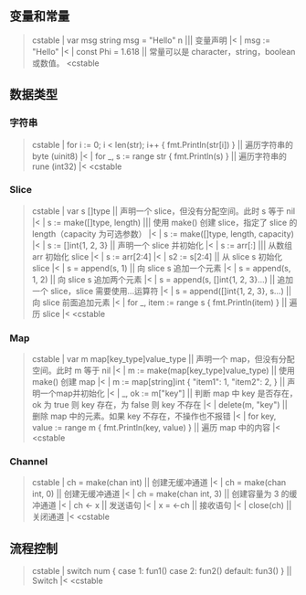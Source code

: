 ## 变量和常量

>cstable
>| var msg string
msg = "Hello" n       ||| 变量声明 |<
>| msg := "Hello"     |<
>| const Phi = 1.618  || 常量可以是 character，string，boolean 或数值。
<cstable

## 数据类型

### 字符串

>cstable
>| for i := 0; i < len(str); i++ {
    fmt.Println(str[i])
} || 遍历字符串的 byte (uinit8) |<
>| for _, s := range str {
    fmt.Println(s)
} || 遍历字符串的 rune (int32) |<
<cstable

### Slice

>cstable
>| var s []type                         || 声明一个 slice，但没有分配空间。此时 s 等于 nil |<
>| s := make([]type, length)            ||| 使用 make() 创建 slice，指定了 slice 的 length（capacity 为可选参数）  |<
>| s := make([]type, length, capacity)  |<
>| s := []int{1, 2, 3}                  || 声明一个 slice 并初始化 |<
>| s := arr[:]                          ||| 从数组 arr 初始化 slice |<
>| s := arr[2:4]                        |<
>| s2 := s[2:4]                         || 从 slice s 初始化 slice |<
>| s = append(s, 1)                     || 向 slice s 追加一个元素 |<
>| s = append(s, 1, 2)                  || 向 slice s 追加两个元素 |<
>| s = append(s, []int{1, 2, 3}...)     || 追加一个 slice，slice 需要使用...运算符 |<
>| s = append([]int{1, 2, 3}, s...)     || 向 slice 前面追加元素 |<
>| for _, item := range s {
	fmt.Println(item)
} || 遍历 slice |<
<cstable

### Map

>cstable
>| var m map[key_type]value_type       || 声明一个 map，但没有分配空间。此时 m 等于 nil |<
>| m := make(map[key_type]value_type)  || 使用 make() 创建 map  |<
>| m := map[string]int {
    "item1": 1,
    "item2": 2,
}                    || 声明一个map并初始化 |<
>| _, ok := m["key"] || 判断 map 中 key 是否存在，ok 为 true 则 key 存在，为 false 则 key 不存在 |<
>| delete(m, "key")  || 删除 map 中的元素。如果 key 不存在，不操作也不报错 |<
>| for key, value := range m {
    fmt.Println(key, value)
}                    || 遍历 map 中的内容 |<
<cstable

### Channel

>cstable
>| ch = make(chan int)    || 创建无缓冲通道 |<
>| ch = make(chan int, 0) || 创建无缓冲通道 |<
>| ch = make(chan int, 3) || 创建容量为 3 的缓冲通道 |<
>| ch <- x                || 发送语句 |<
>| x = <-ch               || 接收语句 |<
>| close(ch)              || 关闭通道 |<
<cstable

## 流程控制

>cstable
>| switch num {
case 1:
    fun1()
case 2:
    fun2()
default:
    fun3()
} || Switch |<
<cstable